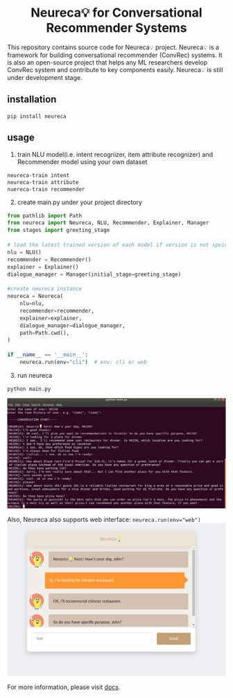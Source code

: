 # <center>Neureca💡 for Conversational Recommender Systems</center>

This repository contains source code for Neureca💡 project. Neureca💡 is a framework for building conversational recommender (ConvRec) systems. It is also an open-source project that helps any ML researchers develop ConvRec system and contribute to key components easily. Neureca💡 is still under development stage.

## installation

```
pip install neureca
```

## usage
1. train NLU model(i.e. intent recognizer, item attribute recognizer) and Recommender model using your own dataset

```
neureca-train intent  
neureca-train attribute 
nuereca-train recommender
```
2. create main.py under your project directory



```python
from pathlib import Path
from neureca import Neureca, NLU, Recommender, Explainer, Manager
from stages import greeting_stage

# load the latest trained version of each model if version is not speicfied in arguament
nlu = NLU()  
recommender = Recommender()
explainer = Explainer()
dialogue_manager = Manager(initial_stage=greeting_stage)

#create neureca instance
neureca = Neureca(
    nlu=nlu,
    recommender=recommender,
    explainer=explainer,
    dialogue_manager=dialogue_manager,
    path=Path.cwd(),
)

if __name__ == '__main__':
    neureca.run(env="cli")  # env: cli or web
```
3. run neureca
```
python main.py
```

![chat](./example.png)

Also, Neureca also supports web interface: `neureca.run(env="web")`
![chat](./example_web.png)

For more information, please visit [docs](./docs).